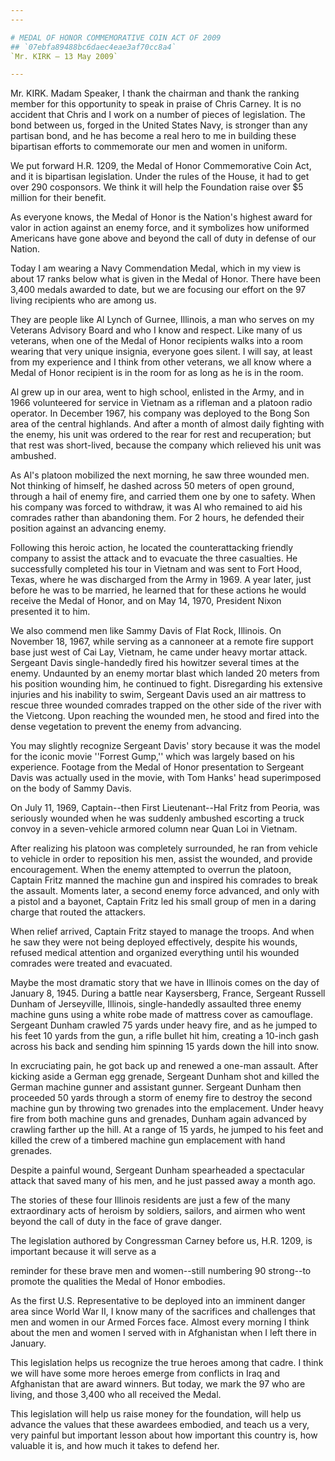 ```yaml
---
---

# MEDAL OF HONOR COMMEMORATIVE COIN ACT OF 2009
## `07ebfa89488bc6daec4eae3af70cc8a4`
`Mr. KIRK — 13 May 2009`

---
```



Mr. KIRK. Madam Speaker, I thank the chairman and thank the ranking 
member for this opportunity to speak in praise of Chris Carney. It is 
no accident that Chris and I work on a number of pieces of legislation. 
The bond between us, forged in the United States Navy, is stronger than 
any partisan bond, and he has become a real hero to me in building 
these bipartisan efforts to commemorate our men and women in uniform.

We put forward H.R. 1209, the Medal of Honor Commemorative Coin Act, 
and it is bipartisan legislation. Under the rules of the House, it had 
to get over 290 cosponsors. We think it will help the Foundation raise 
over $5 million for their benefit.

As everyone knows, the Medal of Honor is the Nation's highest award 
for valor in action against an enemy force, and it symbolizes how 
uniformed Americans have gone above and beyond the call of duty in 
defense of our Nation.

Today I am wearing a Navy Commendation Medal, which in my view is 
about 17 ranks below what is given in the Medal of Honor. There have 
been 3,400 medals awarded to date, but we are focusing our effort on 
the 97 living recipients who are among us.

They are people like Al Lynch of Gurnee, Illinois, a man who serves 
on my Veterans Advisory Board and who I know and respect. Like many of 
us veterans, when one of the Medal of Honor recipients walks into a 
room wearing that very unique insignia, everyone goes silent. I will 
say, at least from my experience and I think from other veterans, we 
all know where a Medal of Honor recipient is in the room for as long as 
he is in the room.

Al grew up in our area, went to high school, enlisted in the Army, 
and in 1966 volunteered for service in Vietnam as a rifleman and a 
platoon radio operator. In December 1967, his company was deployed to 
the Bong Son area of the central highlands. And after a month of almost 
daily fighting with the enemy, his unit was ordered to the rear for 
rest and recuperation; but that rest was short-lived, because the 
company which relieved his unit was ambushed.

As Al's platoon mobilized the next morning, he saw three wounded men. 
Not thinking of himself, he dashed across 50 meters of open ground, 
through a hail of enemy fire, and carried them one by one to safety. 
When his company was forced to withdraw, it was Al who remained to aid 
his comrades rather than abandoning them. For 2 hours, he defended 
their position against an advancing enemy.

Following this heroic action, he located the counterattacking 
friendly company to assist the attack and to evacuate the three 
casualties. He successfully completed his tour in Vietnam and was sent 
to Fort Hood, Texas, where he was discharged from the Army in 1969. A 
year later, just before he was to be married, he learned that for these 
actions he would receive the Medal of Honor, and on May 14, 1970, 
President Nixon presented it to him.

We also commend men like Sammy Davis of Flat Rock, Illinois. On 
November 18, 1967, while serving as a cannoneer at a remote fire 
support base just west of Cai Lay, Vietnam, he came under heavy mortar 
attack. Sergeant Davis single-handedly fired his howitzer several times 
at the enemy. Undaunted by an enemy mortar blast which landed 20 meters 
from his position wounding him, he continued to fight. Disregarding his 
extensive injuries and his inability to swim, Sergeant Davis used an 
air mattress to rescue three wounded comrades trapped on the other side 
of the river with the Vietcong. Upon reaching the wounded men, he stood 
and fired into the dense vegetation to prevent the enemy from 
advancing.

You may slightly recognize Sergeant Davis' story because it was the 
model for the iconic movie ''Forrest Gump,'' which was largely based on 
his experience. Footage from the Medal of Honor presentation to 
Sergeant Davis was actually used in the movie, with Tom Hanks' head 
superimposed on the body of Sammy Davis.

On July 11, 1969, Captain--then First Lieutenant--Hal Fritz from 
Peoria, was seriously wounded when he was suddenly ambushed escorting a 
truck convoy in a seven-vehicle armored column near Quan Loi in 
Vietnam.

After realizing his platoon was completely surrounded, he ran from 
vehicle to vehicle in order to reposition his men, assist the wounded, 
and provide encouragement. When the enemy attempted to overrun the 
platoon, Captain Fritz manned the machine gun and inspired his comrades 
to break the assault. Moments later, a second enemy force advanced, and 
only with a pistol and a bayonet, Captain Fritz led his small group of 
men in a daring charge that routed the attackers.

When relief arrived, Captain Fritz stayed to manage the troops. And 
when he saw they were not being deployed effectively, despite his 
wounds, refused medical attention and organized everything until his 
wounded comrades were treated and evacuated.



Maybe the most dramatic story that we have in Illinois comes on the 
day of January 8, 1945. During a battle near Kaysersberg, France, 
Sergeant Russell Dunham of Jerseyville, Illinois, single-handedly 
assaulted three enemy machine guns using a white robe made of mattress 
cover as camouflage. Sergeant Dunham crawled 75 yards under heavy fire, 
and as he jumped to his feet 10 yards from the gun, a rifle bullet hit 
him, creating a 10-inch gash across his back and sending him spinning 
15 yards down the hill into snow.

In excruciating pain, he got back up and renewed a one-man assault. 
After kicking aside a German egg grenade, Sergeant Dunham shot and 
killed the German machine gunner and assistant gunner. Sergeant Dunham 
then proceeded 50 yards through a storm of enemy fire to destroy the 
second machine gun by throwing two grenades into the emplacement. Under 
heavy fire from both machine guns and grenades, Dunham again advanced 
by crawling farther up the hill. At a range of 15 yards, he jumped to 
his feet and killed the crew of a timbered machine gun emplacement with 
hand grenades.

Despite a painful wound, Sergeant Dunham spearheaded a spectacular 
attack that saved many of his men, and he just passed away a month ago.

The stories of these four Illinois residents are just a few of the 
many extraordinary acts of heroism by soldiers, sailors, and airmen who 
went beyond the call of duty in the face of grave danger.

The legislation authored by Congressman Carney before us, H.R. 1209, 
is important because it will serve as a


reminder for these brave men and women--still numbering 90 strong--to 
promote the qualities the Medal of Honor embodies.

As the first U.S. Representative to be deployed into an imminent 
danger area since World War II, I know many of the sacrifices and 
challenges that men and women in our Armed Forces face. Almost every 
morning I think about the men and women I served with in Afghanistan 
when I left there in January.

This legislation helps us recognize the true heroes among that cadre. 
I think we will have some more heroes emerge from conflicts in Iraq and 
Afghanistan that are award winners. But today, we mark the 97 who are 
living, and those 3,400 who all received the Medal.

This legislation will help us raise money for the foundation, will 
help us advance the values that these awardees embodied, and teach us a 
very, very painful but important lesson about how important this 
country is, how valuable it is, and how much it takes to defend her.